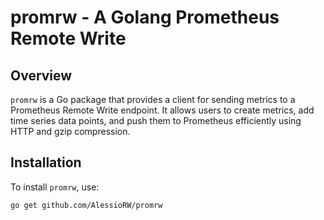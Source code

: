 # promrw - A Golang Prometheus Remote Write

## Overview
`promrw` is a Go package that provides a client for sending metrics to a Prometheus Remote Write endpoint. It allows users to create metrics, add time series data points, and push them to Prometheus efficiently using HTTP and gzip compression.

## Installation
To install `promrw`, use:
```sh
go get github.com/AlessioRW/promrw

